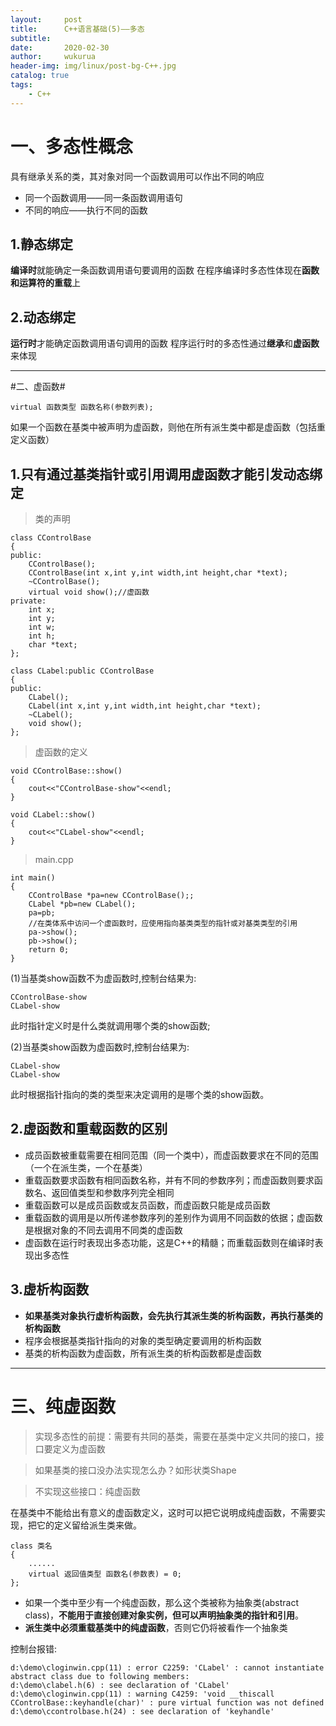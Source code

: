 ```yaml
---
layout:     post
title:      C++语言基础(5)——多态
subtitle:   
date:       2020-02-30
author:     wukurua
header-img: img/linux/post-bg-C++.jpg
catalog: true
tags:
    - C++
---
```


# 一、多态性概念 #
具有继承关系的类，其对象对同一个函数调用可以作出不同的响应

- 同一个函数调用——同一条函数调用语句
- 不同的响应——执行不同的函数

## 1.静态绑定 ##
**编译时**就能确定一条函数调用语句要调用的函数
在程序编译时多态性体现在**函数和运算符的重载**上

## 2.动态绑定 ##
**运行时**才能确定函数调用语句调用的函数
程序运行时的多态性通过**继承**和**虚函数**来体现

----------

#二、虚函数#

	virtual 函数类型 函数名称(参数列表);

如果一个函数在基类中被声明为虚函数，则他在所有派生类中都是虚函数（包括重定义函数）

## 1.只有通过基类指针或引用调用虚函数才能引发动态绑定 ##

>类的声明

	class CControlBase
	{
	public:
		CControlBase();
		CControlBase(int x,int y,int width,int height,char *text);
		~CControlBase();
		virtual void show();//虚函数
	private:
		int x;
		int y;
		int w;
		int h;
		char *text;
	};

	class CLabel:public CControlBase
	{
	public:
		CLabel();
		CLabel(int x,int y,int width,int height,char *text);
		~CLabel();
		void show();
	};

>虚函数的定义

	void CControlBase::show()
	{
		cout<<"CControlBase-show"<<endl;
	}

	void CLabel::show()
	{
		cout<<"CLabel-show"<<endl;
	}

>main.cpp

	int main()
	{
		CControlBase *pa=new CControlBase();;
		CLabel *pb=new CLabel();
		pa=pb;
		//在类体系中访问一个虚函数时，应使用指向基类类型的指针或对基类类型的引用
		pa->show();
		pb->show();
		return 0;
	}

(1)当基类show函数不为虚函数时,控制台结果为:

	CControlBase-show
	CLabel-show

此时指针定义时是什么类就调用哪个类的show函数;

(2)当基类show函数为虚函数时,控制台结果为:

	CLabel-show
	CLabel-show

此时根据指针指向的类的类型来决定调用的是哪个类的show函数。
## 2.虚函数和重载函数的区别 ##
- 成员函数被重载需要在相同范围（同一个类中），而虚函数要求在不同的范围（一个在派生类，一个在基类）
- 重载函数要求函数有相同函数名称，并有不同的参数序列；而虚函数则要求函数名、返回值类型和参数序列完全相同
- 重载函数可以是成员函数或友员函数，而虚函数只能是成员函数
- 重载函数的调用是以所传递参数序列的差别作为调用不同函数的依据；虚函数是根据对象的不同去调用不同类的虚函数
- 虚函数在运行时表现出多态功能，这是C++的精髓；而重载函数则在编译时表现出多态性
## 3.虚析构函数 ##

- **如果基类对象执行虚析构函数，会先执行其派生类的析构函数，再执行基类的析构函数**
- 程序会根据基类指针指向的对象的类型确定要调用的析构函数
- 基类的析构函数为虚函数，所有派生类的析构函数都是虚函数

----------

# 三、纯虚函数 #
>实现多态性的前提：需要有共同的基类，需要在基类中定义共同的接口，接口要定义为虚函数

>如果基类的接口没办法实现怎么办？如形状类Shape

>不实现这些接口：纯虚函数

在基类中不能给出有意义的虚函数定义，这时可以把它说明成纯虚函数，不需要实现，把它的定义留给派生类来做。

	class 类名
	{
		......
		virtual 返回值类型 函数名(参数表) = 0;
	};

- 如果一个类中至少有一个纯虚函数，那么这个类被称为抽象类(abstract class)，**不能用于直接创建对象实例，但可以声明抽象类的指针和引用**。
- **派生类中必须重载基类中的纯虚函数**，否则它仍将被看作一个抽象类

控制台报错:

	d:\demo\cloginwin.cpp(11) : error C2259: 'CLabel' : cannot instantiate abstract class due to following members:
	d:\demo\clabel.h(6) : see declaration of 'CLabel'
	d:\demo\cloginwin.cpp(11) : warning C4259: 'void __thiscall CControlBase::keyhandle(char)' : pure virtual function was not defined
	d:\demo\ccontrolbase.h(24) : see declaration of 'keyhandle'	
